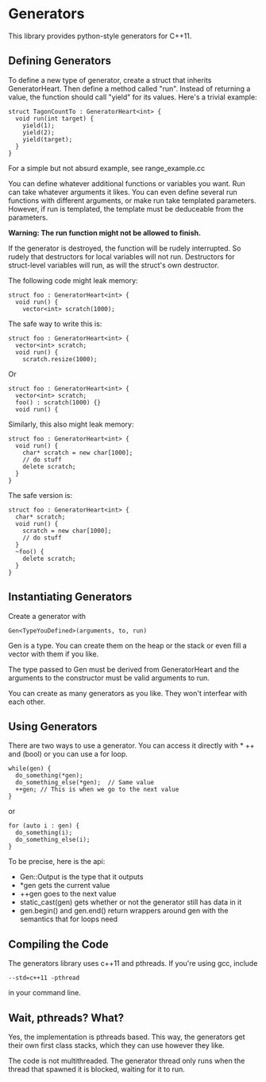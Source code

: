 Generators
==========

This library provides python-style generators for C++11.

Defining Generators
-------------------

To define a new type of generator, create a struct that inherits GeneratorHeart<OutputType>.  Then define a method called "run".  Instead of returning a value, the function should call "yield" for its values.  Here's a trivial example:

    struct TagonCountTo : GeneratorHeart<int> {
      void run(int target) {
        yield(1);
        yield(2);
        yield(target);
      }
    }

For a simple but not absurd example, see range_example.cc

You can define whatever additional functions or variables you want.  Run can take whatever arguments it likes.  You can even define several run functions with different arguments, or make run take templated parameters.  However, if run is templated, the template must be deduceable from the parameters.

**Warning: The run function might not be allowed to finish.**

If the generator is destroyed, the function will be rudely interrupted.  So rudely that destructors for local variables will not run.  Destructors for struct-level variables will run, as will the struct's own destructor.

The following code might leak memory:

    struct foo : GeneratorHeart<int> {
      void run() {
        vector<int> scratch(1000);

The safe way to write this is:

    struct foo : GeneratorHeart<int> {
      vector<int> scratch;
      void run() {
        scratch.resize(1000);

Or

    struct foo : GeneratorHeart<int> {
      vector<int> scratch;
      foo() : scratch(1000) {}
      void run() {

Similarly, this also might leak memory:

    struct foo : GeneratorHeart<int> {
      void run() {
        char* scratch = new char[1000];
        // do stuff
        delete scratch;
      }
    }

The safe version is:

    struct foo : GeneratorHeart<int> {
      char* scratch;
      void run() {
        scratch = new char[1000];
        // do stuff
      }
      ~foo() {
        delete scratch;
      }
    }

Instantiating Generators
------------------------

Create a generator with

    Gen<TypeYouDefined>(arguments, to, run)

Gen is a type.  You can create them on the heap or the stack or even fill a vector with them if you like.

The type passed to Gen must be derived from GeneratorHeart and the arguments to the constructor must be valid arguments to run.

You can create as many generators as you like.  They won't interfear with each other.

Using Generators
----------------

There are two ways to use a generator.  You can access it directly with * ++ and (bool) or you can use a for loop.

    while(gen) {
      do_something(*gen);
      do_something_else(*gen);  // Same value
      ++gen; // This is when we go to the next value
    }

or

    for (auto i : gen) {
      do_something(i);
      do_something_else(i);
    }

To be precise, here is the api:

* Gen<Foo>::Output is the type that it outputs
* *gen gets the current value
* ++gen goes to the next value
* static_cast<bool>(gen) gets whether or not the generator still has data in it
* gen.begin() and gen.end() return wrappers around gen with the semantics that for loops need

Compiling the Code
------------------

The generators library uses c++11 and pthreads.  If you're using gcc, include

    --std=c++11 -pthread

in your command line.

Wait, pthreads?  What?
----------------------

Yes, the implementation is pthreads based.  This way, the generators get their own first class stacks, which they can use however they like.

The code is not multithreaded.  The generator thread only runs when the thread that spawned it is blocked, waiting for it to run.